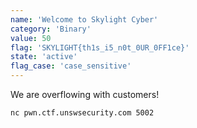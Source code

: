 ```yaml
---
name: 'Welcome to Skylight Cyber'
category: 'Binary'
value: 50
flag: 'SKYLIGHT{th1s_i5_n0t_0UR_0FF1ce}'
state: 'active'
flag_case: 'case_sensitive'
---
```


We are overflowing with customers!

`nc pwn.ctf.unswsecurity.com 5002`
